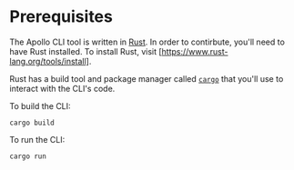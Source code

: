 # Prerequisites

The Apollo CLI tool is written in [Rust]. In order to contirbute, you'll need to have
Rust installed. To install Rust, visit [https://www.rust-lang.org/tools/install].

Rust has a build tool and package manager called [`cargo`] that you'll use to interact
with the CLI's code.

To build the CLI:
```
cargo build
```

To run the CLI:
```
cargo run
```

[Rust]: https://www.rust-lang.org/
[`cargo`]: https://doc.rust-lang.org/cargo/index.html

